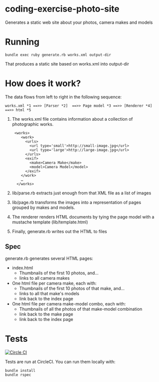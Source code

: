 # coding-exercise-photo-site

Generates a static web site about your photos, camera makes and models

# Running

	bundle exec ruby generate.rb works.xml output-dir

That produces a static site based on works.xml into output-dir

# How does it work?

The data flows from left to right in the following sequence:

    works.xml *1 ==>> [Parser *2]  ==>> Page model *3 ==>> [Renderer *4] ==>> html *5


1. The works.xml file contains information about a collection of photographic works.


	    <works>
	       <work>
	         <urls>
	           <url type='small'>http://small-image.jpg</url>
	           <url type='large'>http://large-image.jpg</url>
	         </urls>
	         <exif>
	           <make>Camera Make</make>
	           <model>Camera Model</model>
	         </exif>
	       </work>
	       …
	     </works>

2. lib/parse.rb extracts just enough from that XML file as a list of images
3. lib/page.rb transforms the images into a representation of pages grouped by makes and models.
4. The renderer renders HTML documents by tying the page model with a mustache template (lib/template.html)
5. Finally, generate.rb writes out the HTML to files

## Spec
generate.rb generates several HTML pages:

- index.html 
  - Thumbnails of the first 10 photos, and...
  - links to all camera makes
- One html file per camera make, each with:
   - Thumbnails of the first 10 photos of that make, and...
   - links to all that make's models
   - link back to the index page
- One html file per camera make-model combo, each with:
   - Thumbnails of all the photos of that make-model combination
   - link back to the make page
   - link back to the index page

# Tests

[![Circle CI](https://circleci.com/gh/pokle/coding-exercise-photo-site.svg?style=svg)](https://circleci.com/gh/pokle/coding-exercise-photo-site)

Tests are run at CircleCI. You can run them locally with:

	bundle install
	bundle rspec
